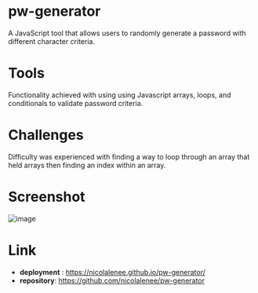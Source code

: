 # pw-generator
A JavaScript tool that  allows users to randomly generate a password with different character criteria.

# Tools
Functionality achieved with using using Javascript arrays, loops, and conditionals to validate password criteria. 

# Challenges
Difficulty was experienced with finding a way to loop through an array that held arrays then finding an index within an array.

# Screenshot
![image](https://user-images.githubusercontent.com/86696492/146844813-198a163e-6b9f-4710-a7f3-4db1884dcf2b.png)

# Link 
- **deployment** : https://nicolalenee.github.io/pw-generator/
- **repository**: https://github.com/nicolalenee/pw-generator 